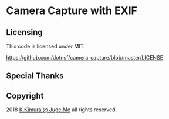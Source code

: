 # Camera Capture with EXIF

## Licensing

This code is licensed under MIT.

https://github.com/dotnsf/camera_capture/blob/master/LICENSE


## Special Thanks


## Copyright

2018 [K.Kimura @ Juge.Me](https://github.com/dotnsf) all rights reserved.
